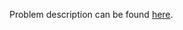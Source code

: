 Problem description can be found [here](https://www.hackerrank.com/challenges/python-tuples/problem).